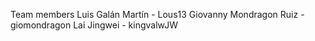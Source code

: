 Team members
Luis Galán Martín - Lous13
Giovanny Mondragon Ruiz - giomondragon
Lai Jingwei - kingvalwJW